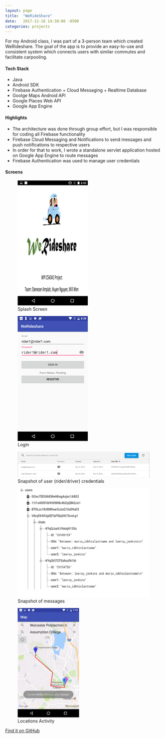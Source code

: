 ```yaml
---
layout: page
title:  "WeRideShare"
date:   2017-12-18 14:38:00 -0500
categories: projects
---
```


For my Android class, I was part of a 3-person team which created WeRideshare. The goal of the app is to provide an easy-to-use and consistent system which connects users with similar commutes and facilitate carpooling. 

#### Tech Stack
* Java
* Android SDK
* Firebase Authentication + Cloud Messaging + Realtime Database
* Goolge Maps Android API
* Google Places Web API
* Google App Engine

#### Highlights
* The architecture was done through group effort, but I was responsible for coding all Firebase functionality
* Firebase Cloud Messaging and Notifications to send messages and push notifications to respective users
* In order for that to work, I wrote a standalone servlet application hosted on Google App Engine to route messages
* Firebase Authentication was used to manage user credentials

#### Screens

<figure>
<img src = '/assets/wrs-splashScreen.png' height='400px' alt='Splash'>
<figcaption>Splash Screen</figcaption>
</figure>

<figure>
<img src = '/assets/wrs-login.png' height='400px' alt='Login'>
<figcaption>Login</figcaption>
</figure>

<figure>
<img src = '/assets/wrs-firebaseAuth.png'>
<figcaption>Snapshot of user (rider/driver) credentials</figcaption>
</figure>

<figure>
<img src='/assets/wrs-realtimeDatabase.png' height='350px'>
<figcaption>Snapshot of messages</figcaption>
</figure>

<figure>
<img src='/assets/wrs-locations.png' height='350px'>
<figcaption>Locations Activity</figcaption>
</figure>



[Find it on GitHub]({{'https://github.com/huyenbnguyen/mobile-final-project.git'}})